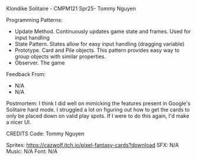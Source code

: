 Klondike Solitaire - CMPM121 Spr25- Tommy Nguyen

Programming Patterns:
- Update Method. Continuously updates game state and frames. Used for input handling
- State Pattern. States allow for easy input handling (dragging variable)
- Prototype. Card and Pile objects. This pattern provides easy way to group objects with similar properties.
- Observer. The game

Feedback From:
- N/A
- N/A

Postmortem:
 I think I did well on mimicking the features present in Google's Solitaire hard mode.
 I struggled a lot on figuring out how to get the cards to only be placed down on valid play spots.
 If I were to do this again, I'd make a nicer UI.

CREDITS
Code: Tommy Nguyen

Sprites: https://cazwolf.itch.io/pixel-fantasy-cards?download
SFX: N/A
Music: N/A
Font: N/A
